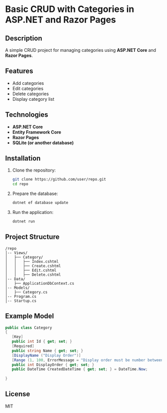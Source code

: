 # Basic CRUD with Categories in ASP.NET and Razor Pages

## Description

A simple CRUD project for managing categories using **ASP.NET Core** and **Razor Pages**.

## Features

- Add categories
- Edit categories
- Delete categories
- Display category list

## Technologies

- **ASP.NET Core**
- **Entity Framework Core**
- **Razor Pages**
- **SQLite (or another database)**

## Installation

1. Clone the repository:
   ```sh
   git clone https://github.com/user/repo.git
   cd repo
   ```
2. Prepare the database:
   ```sh
   dotnet ef database update
   ```
3. Run the application:
   ```sh
   dotnet run
   ```

## Project Structure

```
/repo
│-- Views/
│   ├── Category/
│   │   ├── Index.cshtml
│   │   ├── Create.cshtml
│   │   ├── Edit.cshtml
│   │   ├── Delete.cshtml
│-- Data/
│   ├── ApplicationDbContext.cs
│-- Models/
│   ├── Category.cs
│-- Program.cs
│-- Startup.cs
```

## Example Model

```csharp
public class Category
{
   [Key]
   public int Id { get; set; }
   [Required]
   public string Name { get; set; }
   [DisplayName ("Display Order")]
   [Range (1, 100, ErrorMessage = "Display order must be number between 1 and 100.")]
   public int DisplayOrder { get; set; }
   public DateTime CreatedDateTime { get; set; } = DateTime.Now;
      
}
```

## License

MIT

